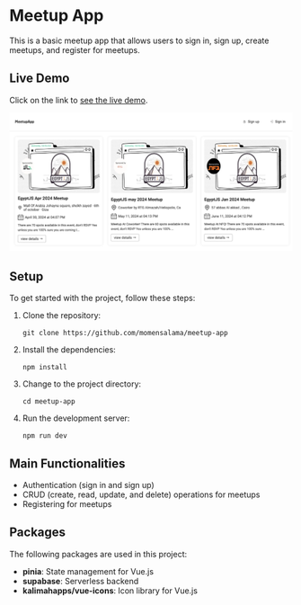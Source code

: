 # Meetup App

This is a basic meetup app that allows users to sign in, sign up, create meetups, and register for meetups.

## Live Demo

Click on the link to [see the live demo](https://nuxtfoodapp-tau.vercel.app).

![main page](/public/main%20page.png)

## Setup

To get started with the project, follow these steps:

1. Clone the repository:

   ```
   git clone https://github.com/momensalama/meetup-app
   ```

2. Install the dependencies:

   ```
   npm install
   ```

3. Change to the project directory:

   ```
   cd meetup-app
   ```

4. Run the development server:

   ```
   npm run dev
   ```

## Main Functionalities

- Authentication (sign in and sign up)
- CRUD (create, read, update, and delete) operations for meetups
- Registering for meetups

## Packages

The following packages are used in this project:

- **pinia**: State management for Vue.js
- **supabase**: Serverless backend
- **kalimahapps/vue-icons**: Icon library for Vue.js
